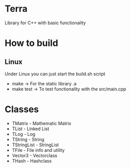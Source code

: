 # Terra
Library for C++ with basic functionality

# How to build
## Linux
Under Linux you can just start the build.sh script
- make -> For the static library .a
- make test -> To test functionality with the src/main.cpp

# Classes
- TMatrix       - Mathematic Matrix
- TList         - Linked List
- TLog          - Log
- TString       - String
- TStringList   - StringList
- TFile         - File info and utility
- Vector3       - Vectorclass
- THash         - Hashclass
